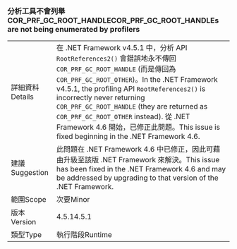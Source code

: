 ### <a name="corprfgcroothandles-are-not-being-enumerated-by-profilers"></a><span data-ttu-id="9d008-101">分析工具不會列舉 COR_PRF_GC_ROOT_HANDLE</span><span class="sxs-lookup"><span data-stu-id="9d008-101">COR_PRF_GC_ROOT_HANDLEs are not being enumerated by profilers</span></span>

|   |   |
|---|---|
|<span data-ttu-id="9d008-102">詳細資料</span><span class="sxs-lookup"><span data-stu-id="9d008-102">Details</span></span>|<span data-ttu-id="9d008-103">在 .NET Framework v4.5.1 中，分析 API <code>RootReferences2()</code> 會錯誤地永不傳回 <code>COR_PRF_GC_ROOT_HANDLE</code> (而是傳回為 <code>COR_PRF_GC_ROOT_OTHER</code>)。</span><span class="sxs-lookup"><span data-stu-id="9d008-103">In the .NET Framework v4.5.1, the profiling API <code>RootReferences2()</code> is incorrectly never returning <code>COR_PRF_GC_ROOT_HANDLE</code> (they are returned as <code>COR_PRF_GC_ROOT_OTHER</code> instead).</span></span> <span data-ttu-id="9d008-104">從 .NET Framework 4.6 開始，已修正此問題。</span><span class="sxs-lookup"><span data-stu-id="9d008-104">This issue is fixed beginning in the .NET Framework 4.6.</span></span>|
|<span data-ttu-id="9d008-105">建議</span><span class="sxs-lookup"><span data-stu-id="9d008-105">Suggestion</span></span>|<span data-ttu-id="9d008-106">此問題在 .NET Framework 4.6 中已修正，因此可藉由升級至該版 .NET Framework 來解決。</span><span class="sxs-lookup"><span data-stu-id="9d008-106">This issue has been fixed in the .NET Framework 4.6 and may be addressed by upgrading to that version of the .NET Framework.</span></span>|
|<span data-ttu-id="9d008-107">範圍</span><span class="sxs-lookup"><span data-stu-id="9d008-107">Scope</span></span>|<span data-ttu-id="9d008-108">次要</span><span class="sxs-lookup"><span data-stu-id="9d008-108">Minor</span></span>|
|<span data-ttu-id="9d008-109">版本</span><span class="sxs-lookup"><span data-stu-id="9d008-109">Version</span></span>|<span data-ttu-id="9d008-110">4.5.1</span><span class="sxs-lookup"><span data-stu-id="9d008-110">4.5.1</span></span>|
|<span data-ttu-id="9d008-111">類型</span><span class="sxs-lookup"><span data-stu-id="9d008-111">Type</span></span>|<span data-ttu-id="9d008-112">執行階段</span><span class="sxs-lookup"><span data-stu-id="9d008-112">Runtime</span></span>|

